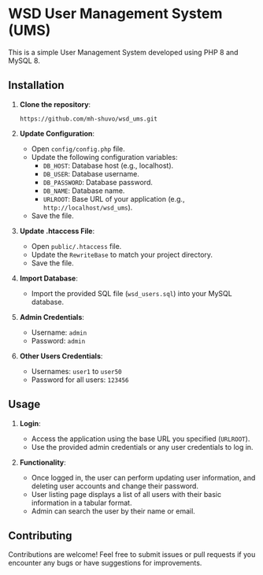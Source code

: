 # WSD User Management System (UMS)

This is a simple User Management System developed using PHP 8 and MySQL 8.

## Installation

1. **Clone the repository**: 
    ```
   https://github.com/mh-shuvo/wsd_ums.git
    ```

2. **Update Configuration**:
    - Open `config/config.php` file.
    - Update the following configuration variables:
        - `DB_HOST`: Database host (e.g., localhost).
        - `DB_USER`: Database username.
        - `DB_PASSWORD`: Database password.
        - `DB_NAME`: Database name.
        - `URLROOT`: Base URL of your application (e.g., `http://localhost/wsd_ums`).
    - Save the file.

3. **Update .htaccess File**:
    - Open `public/.htaccess` file.
    - Update the `RewriteBase` to match your project directory.
    - Save the file.

4. **Import Database**:
    - Import the provided SQL file (`wsd_users.sql`) into your MySQL database.

5. **Admin Credentials**:
    - Username: `admin`
    - Password: `admin`
  
6. **Other Users Credentials**:
    - Usernames: `user1` to `user50`
    - Password for all users: `123456`

## Usage

1. **Login**:
    - Access the application using the base URL you specified (`URLROOT`).
    - Use the provided admin credentials or any user credentials to log in.

2. **Functionality**:
    - Once logged in, the user can perform updating user information, and deleting user accounts and change their password.
    - User listing page displays a list of all users with their basic information in a tabular format.
    - Admin can search the user by their name or email.


## Contributing

Contributions are welcome! Feel free to submit issues or pull requests if you encounter any bugs or have suggestions for improvements.
